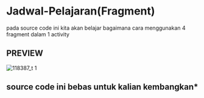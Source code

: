 # Jadwal-Pelajaran(Fragment)
pada source code ini kita akan belajar bagaimana cara menggunakan 4 fragment dalam 1 activity

## PREVIEW

![118387_t 1](https://user-images.githubusercontent.com/34161835/36609358-30cb1fe2-18ff-11e8-8111-65b7c07e928b.gif)

## source code ini bebas untuk kalian kembangkan* 

